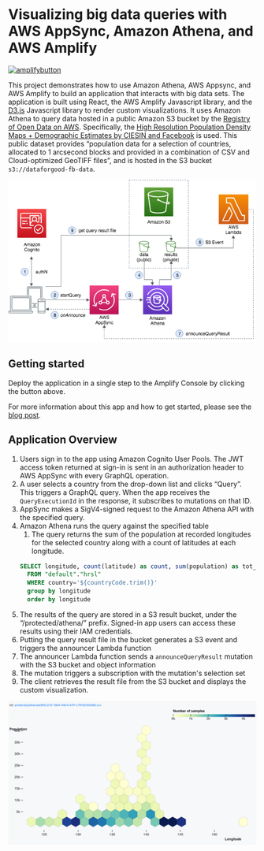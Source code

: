 # Visualizing big data queries with AWS AppSync, Amazon Athena, and AWS Amplify

[![amplifybutton](https://oneclick.amplifyapp.com/button.svg)](https://console.aws.amazon.com/amplify/home#/deploy?repo=https://github.com/onlybakam/aws-appsync-visualization-with-athena-app--verify)

This project demonstrates how to use Amazon Athena, AWS Appsync, and AWS Amplify to build an application that interacts with big data sets. The application is built using React, the AWS Amplify Javascript library, and the [D3.js](https://d3js.org/) Javascript library to render custom visualizations.
It uses Amazon Athena to query data hosted in a public Amazon S3 bucket by the [Registry of Open Data on AWS](https://registry.opendata.aws/). Specifically, the [High Resolution Population Density Maps + Demographic Estimates by CIESIN and Facebook](https://registry.opendata.aws/dataforgood-fb-hrsl/) is used.
This public dataset provides “population data for a selection of countries, allocated to 1 arcsecond blocks and provided in a combination of CSV and Cloud-optimized GeoTIFF files”, and is hosted in the S3 bucket `s3://dataforgood-fb-data`.

![architecture](architecture.png)

## Getting started

Deploy the application in a single step to the Amplify Console by clicking the button above.

For more information about this app and how to get started, please see the [blog post](http://example.com).

## Application Overview

1. Users sign in to the app using Amazon Cognito User Pools. The JWT access token returned at sign-in is sent in an authorization header to AWS AppSync with every GraphQL operation.
2. A user selects a country from the drop-down list and clicks “Query”. This triggers a GraphQL query. When the app receives the `QueryExecutionId` in the response, it subscribes to mutations on that ID.
3. AppSync makes a SigV4-signed request to the Amazon Athena API with the specified query.
4. Amazon Athena runs the query against the specified table
   1. The query returns the sum of the population at recorded longitudes for the selected country along with a count of latitudes at each longitude.
   ```sql
   SELECT longitude, count(latitude) as count, sum(population) as tot_pop
     FROM "default"."hrsl"
     WHERE country='${countryCode.trim()}'
     group by longitude
     order by longitude
   ```
5. The results of the query are stored in a S3 result bucket, under the “/protected/athena/” prefix. Signed-in app users can access these results using their IAM credentials.
6. Putting the query result file in the bucket generates a S3 event and triggers the announcer Lambda function
7. The announcer Lambda function sends a `announceQueryResult` mutation with the S3 bucket and object information
8. The mutation triggers a subscription with the mutation's selection set
9. The client retrieves the result file from the S3 bucket and displays the custom visualization.

![App Snapshot](app-image.png)
